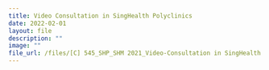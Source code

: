 ```yaml
---
title: Video Consultation in SingHealth Polyclinics
date: 2022-02-01
layout: file
description: ""
image: ""
file_url: /files/[C] 545_SHP_SHM 2021_Video-Consultation in SingHealth Polyclinics.pdf
---
```

